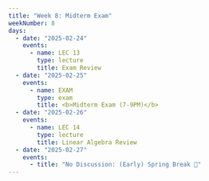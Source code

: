 ```yaml
---
title: "Week 8: Midterm Exam"
weekNumber: 8
days:
  - date: "2025-02-24"
    events:
      - name: LEC 13
        type: lecture
        title: Exam Review
  - date: "2025-02-25"
    events:
      - name: EXAM
        type: exam
        title: <b>Midterm Exam (7-9PM)</b>
  - date: "2025-02-26"
    events:
      - name: LEC 14
        type: lecture
        title: Linear Algebra Review
  - date: "2025-02-27"
    events:
      - title: "No Discussion: (Early) Spring Break 🌸"
---
```

